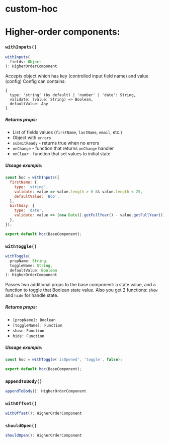 # custom-hoc

# Higher-order components:

### `withInputs()`

```js
withInputs(
  fields: Object
): HigherOrderComponent
```
Accepts object which has key (controlled input field name) and value (config)
Config can contains:
```
{
  type: 'string' (by default) | 'number' | 'date': String,
  validate: (value: String) => Boolean,
  defaultValue: Any
} 
```

##### Returns props:
- List of fields values (`firstName`, `lastName`, `email`, etc.)
- Object with `errors`
- `submitReady` - returns true when no errors
- `onChange` - function that returns `onChange` handler
- `onClear` - function that set values to initial state

##### Ussage example:
```js
const hoc = withInputs({
  firstName: {
    type: 'string',
    validate: value => value.length > 0 && value.length < 25,
    defaultValue: 'Bob',
  },
  birthday: {
    type: 'date',
    validate: value => (new Date().getFullYear() - value.getFullYear()) > 18,
  },
});
 
export default hoc(BaseComponent);
```


### `withToggle()`

```js
withToggle(
  propName: String,
  toggleName: String,
  defaultValue: Boolean
): HigherOrderComponent
```

Passes two additional props to the base component: a state value, and a function to toggle that Boolean state value.
Also you get 2 functions: `show` and `hide` for handle state.

##### Returns props:
- `[propName]: Boolean`
- `[toggleName]: Function`
- `show: Function`
- `hide: Function`

##### Ussage example:
```js
const hoc = withToggle('isOpened', 'toggle', false);
 
export default hoc(BaseComponent);
```


### `appendToBody()`

```js
appendToBody(): HigherOrderComponent
```



### `withOffset()`

```js
withOffset(): HigherOrderComponent
```



### `shouldOpen()`

```js
shouldOpen(): HigherOrderComponent
```
